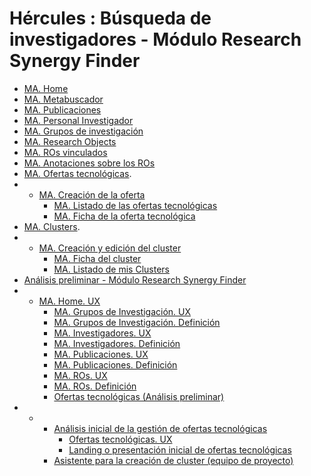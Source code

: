 # Hércules : Búsqueda de investigadores \- Módulo Research Synergy Finder



  


* [MA. Home](https://confluence.um.es/confluence/display/HERCULES/MA.+Home?src=contextnavpagetreemode "https://confluence.um.es/confluence/display/HERCULES/MA.+Home?src=contextnavpagetreemode")
* [MA. Metabuscador](https://confluence.um.es/confluence/display/HERCULES/MA.+Metabuscador?src=contextnavpagetreemode "https://confluence.um.es/confluence/display/HERCULES/MA.+Metabuscador?src=contextnavpagetreemode")
* [MA. Publicaciones](https://confluence.um.es/confluence/display/HERCULES/MA.+Publicaciones?src=contextnavpagetreemode "https://confluence.um.es/confluence/display/HERCULES/MA.+Publicaciones?src=contextnavpagetreemode")
* [MA. Personal Investigador](https://confluence.um.es/confluence/display/HERCULES/MA.+Personal+Investigador?src=contextnavpagetreemode "https://confluence.um.es/confluence/display/HERCULES/MA.+Personal+Investigador?src=contextnavpagetreemode")
* [MA. Grupos de investigación](https://confluence.um.es/confluence/pages/viewpage.action?pageId=582713399&src=contextnavpagetreemode "https://confluence.um.es/confluence/pages/viewpage.action?pageId=582713399&src=contextnavpagetreemode")
* [MA. Research Objects](https://confluence.um.es/confluence/display/HERCULES/MA.+Research+Objects?src=contextnavpagetreemode "https://confluence.um.es/confluence/display/HERCULES/MA.+Research+Objects?src=contextnavpagetreemode")
* [MA. ROs vinculados](https://confluence.um.es/confluence/display/HERCULES/MA.+ROs+vinculados?src=contextnavpagetreemode "https://confluence.um.es/confluence/display/HERCULES/MA.+ROs+vinculados?src=contextnavpagetreemode")
* [MA. Anotaciones sobre los ROs](https://confluence.um.es/confluence/display/HERCULES/MA.+Anotaciones+sobre+los+ROs?src=contextnavpagetreemode "https://confluence.um.es/confluence/display/HERCULES/MA.+Anotaciones+sobre+los+ROs?src=contextnavpagetreemode")
* [MA. Ofertas tecnológicas](https://confluence.um.es/confluence/pages/viewpage.action?pageId=468647949&src=contextnavpagetreemode "https://confluence.um.es/confluence/pages/viewpage.action?pageId=468647949&src=contextnavpagetreemode").
* + [MA. Creación de la oferta](https://confluence.um.es/confluence/pages/viewpage.action?pageId=563806277&src=contextnavpagetreemode "https://confluence.um.es/confluence/pages/viewpage.action?pageId=563806277&src=contextnavpagetreemode")
	+ [MA. Listado de las ofertas tecnológicas](https://confluence.um.es/confluence/pages/viewpage.action?pageId=563806294&src=contextnavpagetreemode "https://confluence.um.es/confluence/pages/viewpage.action?pageId=563806294&src=contextnavpagetreemode")
	+ [MA. Ficha de la oferta tecnológica](https://confluence.um.es/confluence/pages/viewpage.action?pageId=563806339&src=contextnavpagetreemode "https://confluence.um.es/confluence/pages/viewpage.action?pageId=563806339&src=contextnavpagetreemode")
* [MA. Clusters](https://confluence.um.es/confluence/display/HERCULES/MA.+Clusters?src=contextnavpagetreemode "https://confluence.um.es/confluence/display/HERCULES/MA.+Clusters?src=contextnavpagetreemode").
* + [MA. Creación y edición del cluster](https://confluence.um.es/confluence/pages/viewpage.action?pageId=581304451&src=contextnavpagetreemode "https://confluence.um.es/confluence/pages/viewpage.action?pageId=581304451&src=contextnavpagetreemode")
	+ [MA. Ficha del cluster](https://confluence.um.es/confluence/display/HERCULES/MA.+Ficha+del+cluster?src=contextnavpagetreemode "https://confluence.um.es/confluence/display/HERCULES/MA.+Ficha+del+cluster?src=contextnavpagetreemode")
	+ [MA. Listado de mis Clusters](https://confluence.um.es/confluence/display/HERCULES/MA.+Listado+de+mis+Clusters?src=contextnavpagetreemode "https://confluence.um.es/confluence/display/HERCULES/MA.+Listado+de+mis+Clusters?src=contextnavpagetreemode")
* [Análisis preliminar \- Módulo Research Synergy Finder](https://confluence.um.es/confluence/pages/viewpage.action?pageId=581304420&src=contextnavpagetreemode "https://confluence.um.es/confluence/pages/viewpage.action?pageId=581304420&src=contextnavpagetreemode")
* + [MA. Home. UX](https://confluence.um.es/confluence/display/HERCULES/MA.+Home.+UX?src=contextnavpagetreemode "https://confluence.um.es/confluence/display/HERCULES/MA.+Home.+UX?src=contextnavpagetreemode")
	+ [MA. Grupos de Investigación. UX](https://confluence.um.es/confluence/pages/viewpage.action?pageId=397534296&src=contextnavpagetreemode "https://confluence.um.es/confluence/pages/viewpage.action?pageId=397534296&src=contextnavpagetreemode")
	+ [MA. Grupos de Investigación. Definición](https://confluence.um.es/confluence/pages/viewpage.action?pageId=397534298&src=contextnavpagetreemode "https://confluence.um.es/confluence/pages/viewpage.action?pageId=397534298&src=contextnavpagetreemode")
	+ [MA. Investigadores. UX](https://confluence.um.es/confluence/display/HERCULES/MA.+Investigadores.+UX?src=contextnavpagetreemode "https://confluence.um.es/confluence/display/HERCULES/MA.+Investigadores.+UX?src=contextnavpagetreemode")
	+ [MA. Investigadores. Definición](https://confluence.um.es/confluence/pages/viewpage.action?pageId=397534302&src=contextnavpagetreemode "https://confluence.um.es/confluence/pages/viewpage.action?pageId=397534302&src=contextnavpagetreemode")
	+ [MA. Publicaciones. UX](https://confluence.um.es/confluence/display/HERCULES/MA.+Publicaciones.+UX?src=contextnavpagetreemode "https://confluence.um.es/confluence/display/HERCULES/MA.+Publicaciones.+UX?src=contextnavpagetreemode")
	+ [MA. Publicaciones. Definición](https://confluence.um.es/confluence/pages/viewpage.action?pageId=397534306&src=contextnavpagetreemode "https://confluence.um.es/confluence/pages/viewpage.action?pageId=397534306&src=contextnavpagetreemode")
	+ [MA. ROs. UX](https://confluence.um.es/confluence/display/HERCULES/MA.+ROs.+UX?src=contextnavpagetreemode "https://confluence.um.es/confluence/display/HERCULES/MA.+ROs.+UX?src=contextnavpagetreemode")
	+ [MA. ROs. Definición](https://confluence.um.es/confluence/pages/viewpage.action?pageId=397534311&src=contextnavpagetreemode "https://confluence.um.es/confluence/pages/viewpage.action?pageId=397534311&src=contextnavpagetreemode")
	+ [Ofertas tecnológicas (Análisis preliminar)](https://confluence.um.es/confluence/pages/viewpage.action?pageId=581304416&src=contextnavpagetreemode "https://confluence.um.es/confluence/pages/viewpage.action?pageId=581304416&src=contextnavpagetreemode")
* + - [Análisis inicial de la gestión de ofertas tecnológicas](https://confluence.um.es/confluence/pages/viewpage.action?pageId=431751262&src=contextnavpagetreemode "https://confluence.um.es/confluence/pages/viewpage.action?pageId=431751262&src=contextnavpagetreemode")
		- [Ofertas tecnológicas. UX](https://confluence.um.es/confluence/pages/viewpage.action?pageId=500039803&src=contextnavpagetreemode "https://confluence.um.es/confluence/pages/viewpage.action?pageId=500039803&src=contextnavpagetreemode")
		- [Landing o presentación inicial de ofertas tecnológicas](https://confluence.um.es/confluence/pages/viewpage.action?pageId=500039806&src=contextnavpagetreemode "https://confluence.um.es/confluence/pages/viewpage.action?pageId=500039806&src=contextnavpagetreemode")
	+ [Asistente para la creación de cluster (equipo de proyecto)](https://confluence.um.es/confluence/pages/viewpage.action?pageId=398786801&src=contextnavpagetreemode "https://confluence.um.es/confluence/pages/viewpage.action?pageId=398786801&src=contextnavpagetreemode")




